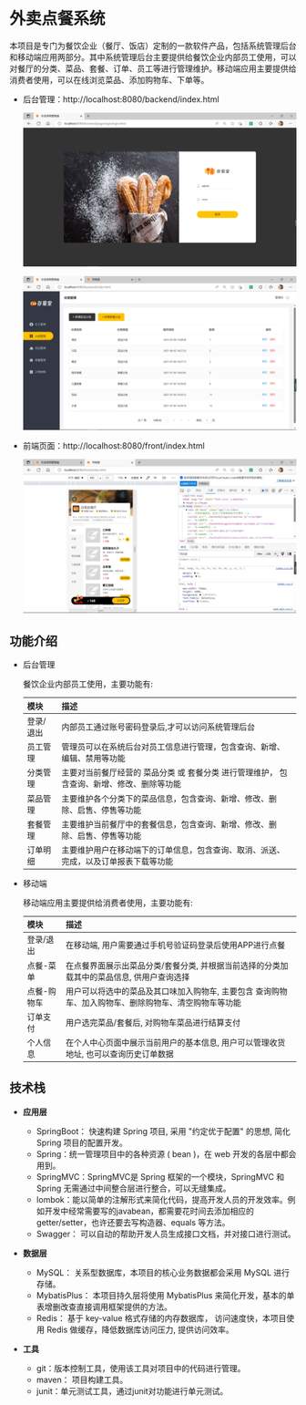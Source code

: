 # 外卖点餐系统

本项目是专门为餐饮企业（餐厅、饭店）定制的一款软件产品，包括系统管理后台和移动端应用两部分。其中系统管理后台主要提供给餐饮企业内部员工使用，可以对餐厅的分类、菜品、套餐、订单、员工等进行管理维护。移动端应用主要提供给消费者使用，可以在线浏览菜品、添加购物车、下单等。

- 后台管理：http://localhost:8080/backend/index.html

  ![1](images\1.png)

  ![1](images\3.png)

- 前端页面：http://localhost:8080/front/index.html

  ![2](images\2.png)



## 功能介绍

- 后台管理

  餐饮企业内部员工使用，主要功能有:

  | 模块      | 描述                                                         |
  | --------- | ------------------------------------------------------------ |
  | 登录/退出 | 内部员工通过账号密码登录后,才可以访问系统管理后台            |
  | 员工管理  | 管理员可以在系统后台对员工信息进行管理，包含查询、新增、编辑、禁用等功能 |
  | 分类管理  | 主要对当前餐厅经营的 菜品分类 或 套餐分类 进行管理维护， 包含查询、新增、修改、删除等功能 |
  | 菜品管理  | 主要维护各个分类下的菜品信息，包含查询、新增、修改、删除、启售、停售等功能 |
  | 套餐管理  | 主要维护当前餐厅中的套餐信息，包含查询、新增、修改、删除、启售、停售等功能 |
  | 订单明细  | 主要维护用户在移动端下的订单信息，包含查询、取消、派送、完成，以及订单报表下载等功能 |

- 移动端

  移动端应用主要提供给消费者使用，主要功能有:

  | 模块        | 描述                                                         |
  | ----------- | ------------------------------------------------------------ |
  | 登录/退出   | 在移动端, 用户需要通过手机号验证码登录后使用APP进行点餐      |
  | 点餐-菜单   | 在点餐界面展示出菜品分类/套餐分类, 并根据当前选择的分类加载其中的菜品信息, 供用户查询选择 |
  | 点餐-购物车 | 用户可以将选中的菜品及其口味加入购物车, 主要包含 查询购物车、加入购物车、删除购物车、清空购物车等功能 |
  | 订单支付    | 用户选完菜品/套餐后, 对购物车菜品进行结算支付                |
  | 个人信息    | 在个人中心页面中展示当前用户的基本信息, 用户可以管理收货地址, 也可以查询历史订单数据 |



## 技术栈

- **应用层**
  - SpringBoot： 快速构建 Spring 项目, 采用 "约定优于配置" 的思想, 简化 Spring 项目的配置开发。
  - Spring：统一管理项目中的各种资源 ( bean )，在 web 开发的各层中都会用到。
  - SpringMVC：SpringMVC是 Spring 框架的一个模块，SpringMVC 和 Spring 无需通过中间整合层进行整合，可以无缝集成。
  - lombok：能以简单的注解形式来简化代码，提高开发人员的开发效率。例如开发中经常需要写的javabean，都需要花时间去添加相应的 getter/setter，也许还要去写构造器、equals 等方法。
  - Swagger： 可以自动的帮助开发人员生成接口文档，并对接口进行测试。
- **数据层**
  - MySQL： 关系型数据库，本项目的核心业务数据都会采用 MySQL 进行存储。
  - MybatisPlus： 本项目持久层将使用 MybatisPlus 来简化开发，基本的单表增删改查直接调用框架提供的方法。
  - Redis： 基于 key-value 格式存储的内存数据库， 访问速度快，本项目使用 Redis 做缓存，降低数据库访问压力, 提供访问效率。

- **工具**
  - git：版本控制工具，使用该工具对项目中的代码进行管理。
  - maven： 项目构建工具。
  - junit：单元测试工具，通过junit对功能进行单元测试。